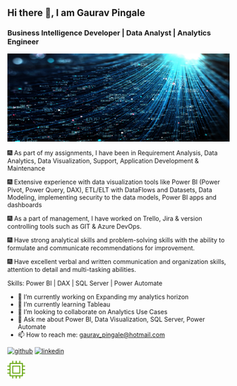 ## Hi there 👋, I am Gaurav Pingale
### Business Intelligence Developer | Data Analyst | Analytics Engineer
<img src='https://github.com/dev-gauravpingale/dev-gauravpingale/blob/main/digital_numbers_vortex-1.jpeg' alt='github' width='1200' height='200'>

🎆 As part of my assignments, I have been in Requirement Analysis, Data Analytics, Data Visualization, Support, Application Development & Maintenance

🎆 Extensive experience with data visualization tools like Power BI (Power Pivot, Power Query, DAX), ETL/ELT with DataFlows and Datasets, Data Modeling, implementing      security to the data models, Power BI apps and dashboards

🎆 As a part of management, I have worked on Trello, Jira & version controlling tools such as GIT & Azure DevOps.

🎆 Have strong analytical skills and problem-solving skills with the ability to formulate and communicate recommendations for improvement.

🎆 Have excellent verbal and written communication and organization skills, attention to detail and multi-tasking abilities.

Skills: Power BI | DAX | SQL Server | Power Automate 

- 🔭 I’m currently working on Expanding my analytics horizon 
- 🌱 I’m currently learning Tableau 
- 👯 I’m looking to collaborate on Analytics Use Cases 
- 💬 Ask me about Power BI, Data Visualization, SQL Server, Power Automate 
- 📫 How to reach me: gaurav_pingale@hotmail.com 


[<img src='https://cdn.jsdelivr.net/npm/simple-icons@3.0.1/icons/github.svg' alt='github' height='40'>](https://github.com/dev-gauravpingale)  [<img src='https://cdn.jsdelivr.net/npm/simple-icons@3.0.1/icons/linkedin.svg' alt='linkedin' height='40'>](https://www.linkedin.com/in/https://www.linkedin.com/in/gauravpingale//)  

<a href='https://docs.github.com/en/developers'><img src='https://raw.githubusercontent.com/acervenky/animated-github-badges/master/assets/devbadge.gif' width='40' height='40'></a> 
